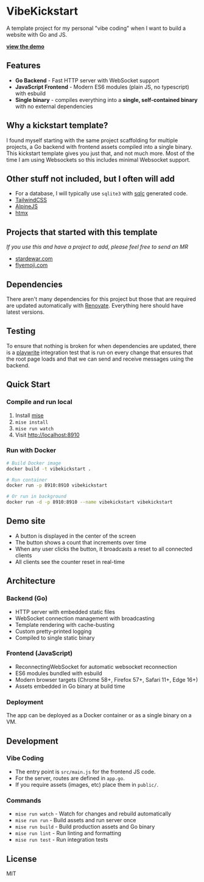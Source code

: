 # VibeKickstart

A template project for my personal "vibe coding" when I want to build a website with Go and JS.

**[view the demo](https://vk.jarv.org)**

## Features

- **Go Backend** - Fast HTTP server with WebSocket support
- **JavaScript Frontend** - Modern ES6 modules (plain JS, no typescript) with esbuild
- **Single binary** - compiles everything into a **single, self-contained binary** with no external dependencies

## Why a kickstart template?

I found myself starting with the same project scaffolding for multiple projects, a Go backend with frontend assets compiled into a single binary.
This kickstart template gives you just that, and not much more.
Most of the time I am using Websockets so this includes minimal Websocket support.

## Other stuff not included, but I often will add

- For a database, I will typically use `sqlite3` with [sqlc](https://sqlc.dev/) generated code.
- [TailwindCSS](https://tailwindcss.com/)
- [AlpineJS](https://alpinejs.dev/)
- [htmx](https://htmx.org/)

## Projects that started with this template

_If you use this and have a project to add, please feel free to send an MR_

- [stardewar.com](https://stardewar.com)
- [flyemoji.com](https://flyemoji.com)

## Dependencies

There aren't many dependencies for this project but those that are required are updated automatically with [Renovate](https://github.com/renovatebot/renovate).
Everything here should have latest versions.

## Testing

To ensure that nothing is broken for when dependencies are updated, there is a [playwrite](https://github.com/microsoft/playwright) integration test that is run on every change that ensures that the root page loads and that we can send and receive messages using the backend.

## Quick Start

### Compile and run local

1. Install [mise](https://mise.jdx.dev/)
2. `mise install`
3. `mise run watch`
4. Visit <http://localhost:8910>

### Run with Docker

```bash
# Build Docker image
docker build -t vibekickstart .

# Run container
docker run -p 8910:8910 vibekickstart

# Or run in background
docker run -d -p 8910:8910 --name vibekickstart vibekickstart
```

## Demo site

- A button is displayed in the center of the screen
- The button shows a count that increments over time
- When any user clicks the button, it broadcasts a reset to all connected clients
- All clients see the counter reset in real-time

## Architecture

### Backend (Go)

- HTTP server with embedded static files
- WebSocket connection management with broadcasting
- Template rendering with cache-busting
- Custom pretty-printed logging
- Compiled to single static binary

### Frontend (JavaScript)

- ReconnectingWebSocket for automatic websocket reconnection
- ES6 modules bundled with esbuild
- Modern browser targets (Chrome 58+, Firefox 57+, Safari 11+, Edge 16+)
- Assets embedded in Go binary at build time

### Deployment

The app can be deployed as a Docker container or as a single binary on a VM.

## Development

### Vibe Coding

- The entry point is `src/main.js` for the frontend JS code.
- For the server, routes are defined in `app.go`.
- If you require assets (images, etc) place them in `public/`.

### Commands

- `mise run watch` - Watch for changes and rebuild automatically
- `mise run run` - Build assets and run server once
- `mise run build` - Build production assets and Go binary
- `mise run lint` - Run linting and formatting
- `mise run test` - Run integration tests

## License

MIT
